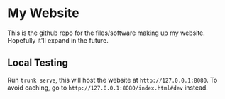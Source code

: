 # My Website
This is the github repo for the files/software making up my website. Hopefully it'll expand in the
future.

## Local Testing
Run `trunk serve`, this will host the website at `http://127.0.0.1:8080`.
To avoid caching, go to `http://127.0.0.1:8080/index.html#dev` instead.
